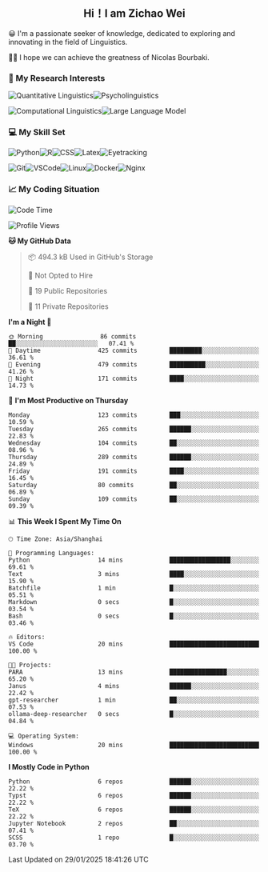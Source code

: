 

## <div align="center">Hi！I am Zichao Wei</div>

😀 I'm a passionate seeker of knowledge, dedicated to exploring and innovating in the field of Linguistics.

🙋‍♂️ I hope we can achieve the greatness of Nicolas Bourbaki.

### 🔬 My Research Interests

![Quantitative Linguistics](https://img.shields.io/badge/Quantitative%20Linguistics-%230072CC.svg?&style=for-the-badge&logo=appveyor&logoColor=white)![Psycholinguistics](https://img.shields.io/badge/Psycholinguistics-%2301a3a1.svg?&style=for-the-badge&logo=AWS%20Amplify&logoColor=white)

![Computational Linguistics](https://img.shields.io/badge/Computational%20Linguistics-%231877F2.svg?&style=for-the-badge&logo=Markdown&logoColor=white)![Large Language Model](https://img.shields.io/badge/Large%20Language%20Model-%23F76300.svg?&style=for-the-badge&logo=Android&logoColor=white)

### 💻 My Skill Set

![Python](https://img.shields.io/badge/Python-%2314354C.svg?style=for-the-badge&logo=python&logoColor=white&color=2AB3E3)![R](https://img.shields.io/badge/-R-276DC3?style=for-the-badge&logo=r&logoColor=white)![CSS](https://img.shields.io/badge/-CSS-1572B6?style=for-the-badge&logo=css3&logoColor=white)![Latex](https://img.shields.io/badge/-Latex-008080?style=for-the-badge&logo=latex&logoColor=white)![Eyetracking](https://img.shields.io/badge/Eyetracking-%230078D6?style=for-the-badge&logo=SearXNG&logoColor=#3050FF)

![Git](https://img.shields.io/badge/-Git-F05032?style=for-the-badge&logo=git&logoColor=white)![VSCode](https://img.shields.io/badge/-VSCode-007ACC?style=for-the-badge&logo=visual-studio-code&logoColor=white)![Linux](https://img.shields.io/badge/-Linux-FCC624?style=for-the-badge&logo=linux&logoColor=black)![Docker](https://img.shields.io/badge/-Docker-2496ED?style=for-the-badge&logo=docker&logoColor=white)![Nginx](https://img.shields.io/badge/-Nginx-009639?style=for-the-badge&logo=nginx&logoColor=white)

### 📈 My Coding Situation

<!--START_SECTION:waka-->
![Code Time](http://img.shields.io/badge/Code%20Time-415%20hrs%2048%20mins-blue)

![Profile Views](http://img.shields.io/badge/Profile%20Views-0-blue)

**🐱 My GitHub Data** 

> 📦 494.3 kB Used in GitHub's Storage 
 > 
> 🚫 Not Opted to Hire
 > 
> 📜 19 Public Repositories 
 > 
> 🔑 11 Private Repositories 
 > 
**I'm a Night 🦉** 

```text
🌞 Morning                86 commits          ██░░░░░░░░░░░░░░░░░░░░░░░   07.41 % 
🌆 Daytime                425 commits         █████████░░░░░░░░░░░░░░░░   36.61 % 
🌃 Evening                479 commits         ██████████░░░░░░░░░░░░░░░   41.26 % 
🌙 Night                  171 commits         ████░░░░░░░░░░░░░░░░░░░░░   14.73 % 
```
📅 **I'm Most Productive on Thursday** 

```text
Monday                   123 commits         ███░░░░░░░░░░░░░░░░░░░░░░   10.59 % 
Tuesday                  265 commits         ██████░░░░░░░░░░░░░░░░░░░   22.83 % 
Wednesday                104 commits         ██░░░░░░░░░░░░░░░░░░░░░░░   08.96 % 
Thursday                 289 commits         ██████░░░░░░░░░░░░░░░░░░░   24.89 % 
Friday                   191 commits         ████░░░░░░░░░░░░░░░░░░░░░   16.45 % 
Saturday                 80 commits          ██░░░░░░░░░░░░░░░░░░░░░░░   06.89 % 
Sunday                   109 commits         ██░░░░░░░░░░░░░░░░░░░░░░░   09.39 % 
```


📊 **This Week I Spent My Time On** 

```text
🕑︎ Time Zone: Asia/Shanghai

💬 Programming Languages: 
Python                   14 mins             █████████████████░░░░░░░░   69.61 % 
Text                     3 mins              ████░░░░░░░░░░░░░░░░░░░░░   15.90 % 
Batchfile                1 min               █░░░░░░░░░░░░░░░░░░░░░░░░   05.51 % 
Markdown                 0 secs              █░░░░░░░░░░░░░░░░░░░░░░░░   03.54 % 
Bash                     0 secs              █░░░░░░░░░░░░░░░░░░░░░░░░   03.46 % 

🔥 Editors: 
VS Code                  20 mins             █████████████████████████   100.00 % 

🐱‍💻 Projects: 
PARA                     13 mins             ████████████████░░░░░░░░░   65.20 % 
Janus                    4 mins              ██████░░░░░░░░░░░░░░░░░░░   22.42 % 
gpt-researcher           1 min               ██░░░░░░░░░░░░░░░░░░░░░░░   07.53 % 
ollama-deep-researcher   0 secs              █░░░░░░░░░░░░░░░░░░░░░░░░   04.84 % 

💻 Operating System: 
Windows                  20 mins             █████████████████████████   100.00 % 
```

**I Mostly Code in Python** 

```text
Python                   6 repos             ██████░░░░░░░░░░░░░░░░░░░   22.22 % 
Typst                    6 repos             ██████░░░░░░░░░░░░░░░░░░░   22.22 % 
TeX                      6 repos             ██████░░░░░░░░░░░░░░░░░░░   22.22 % 
Jupyter Notebook         2 repos             ██░░░░░░░░░░░░░░░░░░░░░░░   07.41 % 
SCSS                     1 repo              █░░░░░░░░░░░░░░░░░░░░░░░░   03.70 % 
```




 Last Updated on 29/01/2025 18:41:26 UTC
<!--END_SECTION:waka-->
